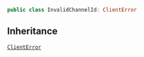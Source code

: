 
``` swift
public class InvalidChannelId: ClientError 
```

## Inheritance

[`ClientError`](../Errors/ClientError)
